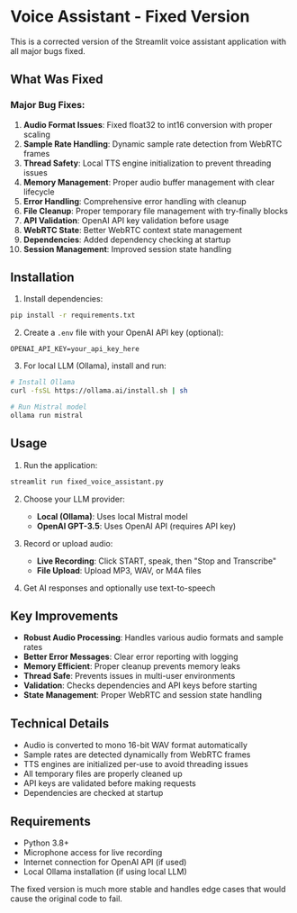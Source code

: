 # Voice Assistant - Fixed Version

This is a corrected version of the Streamlit voice assistant application with all major bugs fixed.

## What Was Fixed

### Major Bug Fixes:
1. **Audio Format Issues**: Fixed float32 to int16 conversion with proper scaling
2. **Sample Rate Handling**: Dynamic sample rate detection from WebRTC frames
3. **Thread Safety**: Local TTS engine initialization to prevent threading issues
4. **Memory Management**: Proper audio buffer management with clear lifecycle
5. **Error Handling**: Comprehensive error handling with cleanup
6. **File Cleanup**: Proper temporary file management with try-finally blocks
7. **API Validation**: OpenAI API key validation before usage
8. **WebRTC State**: Better WebRTC context state management
9. **Dependencies**: Added dependency checking at startup
10. **Session Management**: Improved session state handling

## Installation

1. Install dependencies:
```bash
pip install -r requirements.txt
```

2. Create a `.env` file with your OpenAI API key (optional):
```
OPENAI_API_KEY=your_api_key_here
```

3. For local LLM (Ollama), install and run:
```bash
# Install Ollama
curl -fsSL https://ollama.ai/install.sh | sh

# Run Mistral model
ollama run mistral
```

## Usage

1. Run the application:
```bash
streamlit run fixed_voice_assistant.py
```

2. Choose your LLM provider:
   - **Local (Ollama)**: Uses local Mistral model
   - **OpenAI GPT-3.5**: Uses OpenAI API (requires API key)

3. Record or upload audio:
   - **Live Recording**: Click START, speak, then "Stop and Transcribe"
   - **File Upload**: Upload MP3, WAV, or M4A files

4. Get AI responses and optionally use text-to-speech

## Key Improvements

- **Robust Audio Processing**: Handles various audio formats and sample rates
- **Better Error Messages**: Clear error reporting with logging
- **Memory Efficient**: Proper cleanup prevents memory leaks
- **Thread Safe**: Prevents issues in multi-user environments
- **Validation**: Checks dependencies and API keys before starting
- **State Management**: Proper WebRTC and session state handling

## Technical Details

- Audio is converted to mono 16-bit WAV format automatically
- Sample rates are detected dynamically from WebRTC frames
- TTS engines are initialized per-use to avoid threading issues
- All temporary files are properly cleaned up
- API keys are validated before making requests
- Dependencies are checked at startup

## Requirements

- Python 3.8+
- Microphone access for live recording
- Internet connection for OpenAI API (if used)
- Local Ollama installation (if using local LLM)

The fixed version is much more stable and handles edge cases that would cause the original code to fail.